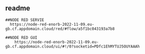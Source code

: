 ## readme
    
    
    ##NODE RED SERVIE
      https://node-red-enorb-2022-11-09.eu-gb.cf.appdomain.cloud/red/#flow/a5f1bc043193a7b8
      
    ##NODE RED GUI
        https://node-red-enorb-2022-11-09.eu-gb.cf.appdomain.cloud/ui/#!/0?socketid=PDfc1EhMYTUJ5OUYAAAh
